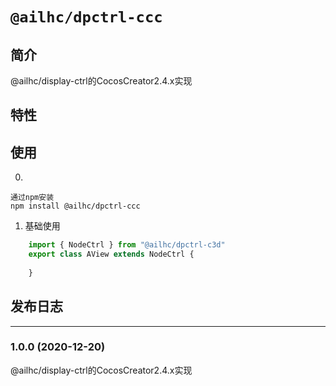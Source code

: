 # `@ailhc/dpctrl-ccc`


## 简介
@ailhc/display-ctrl的CocosCreator2.4.x实现

## 特性

## 使用

0. 
    
    通过npm安装 
    npm install @ailhc/dpctrl-ccc


1. 基础使用
```ts
    import { NodeCtrl } from "@ailhc/dpctrl-c3d"
    export class AView extends NodeCtrl {
        
    }
```
## 发布日志
 
*********
### 1.0.0 (2020-12-20)
@ailhc/display-ctrl的CocosCreator2.4.x实现


